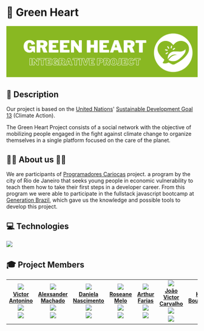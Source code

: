 # 💚 Green Heart 

<a href="https://green-heart.onrender.com">
<img src="https://github.com/green-heart/.github/blob/main/profile/images/Green%20heart.png?raw=true" title="project apresentation">
</a>

## 💬 Description

Our project is based on the [United Nations](https://sdgs.un.org/goals)' [Sustainable Development Goal 13](https://sdgs.un.org/goals/goal13) (Climate Action).

The Green Heart Project consists of a social network with the objective of mobilizing people engaged in the fight against climate change to organize themselves in a single platform focused on the care of the planet.

## 👨‍🎓 About us 👩‍🎓

We are participants of [Programadores Cariocas](https://www.eduardopaes.com.br/programadores-cariocas-inscricoes-abertas-para-jovens-de-17-a-29-anos-no-programa-da-prefeitura-do-rio/) project. a program by the city of Rio de Janeiro that seeks young people in economic vulnerability to teach them how to take their first steps in a developer career. From this program we were able to participate in the fullstack javascript bootcamp at [Generation Brazil](https://brazil.generation.org/), which gave us the knowledge and possible tools to develop this project.

## 💻 Technologies

<a href="https://skillicons.dev">
    <img src="https://skillicons.dev/icons?i=javascript,typescript,html,css,bootstrap,git,github,nodejs,express,nest,mysql,react,materialui,figma,vscode " />
</a>

## 🎓 Project Members

<table>
  <tr>
    <td align="center">
      <a href="https://github.com/Anttonino"><img src="https://avatars.githubusercontent.com/u/99145534?v=4" width=200px;>
        <br>
        <b>Victor<br>Antonino</b>
      </a>
      <br>
      <sub>
      <img src="https://img.shields.io/badge/LinkedIn-0077B5?style=for-the-badge&logo=linkedin&logoColor=white">
      <br>
      <img src="https://img.shields.io/badge/GitHub-100000?style=for-the-badge&logo=github&logoColor=white">
      </sub>    
    </td>
    <td align="center">
      <a href="https://github.com/alexsandermog"> <img src="https://avatars.githubusercontent.com/u/79030781?v=4" width=200px;> 
        <br>
          <b>Alexsander<br>Machado</b>
      </a>
      <br>
        <sub>
          <img src="https://img.shields.io/badge/LinkedIn-0077B5?style=for-the-badge&logo=linkedin&logoColor=white">
           <br>
           <img src="https://img.shields.io/badge/GitHub-100000?style=for-the-badge&logo=github&logoColor=white">
         </sub> 
    </td>
        <td align="center">
      <a href="https://github.com/DaniNasciment"> <img src="https://avatars.githubusercontent.com/u/112710222?v=4" width="200px;"> 
        <br>
          <b>Daniela<br>Nascimento</b>
      </a>
      <br>
        <sub>
          <img src="https://img.shields.io/badge/LinkedIn-0077B5?style=for-the-badge&logo=linkedin&logoColor=white">
           <br>
           <img src="https://img.shields.io/badge/GitHub-100000?style=for-the-badge&logo=github&logoColor=white">
         </sub> 
    </td>
     <td align="center">
      <a href="https://github.com/Popdollss"> <img src="https://avatars.githubusercontent.com/u/112709048?v=4" width="200px;"> 
        <br>
          <b>Roseane<br>Melo</b>
      </a>
      <br>
        <sub>
          <img src="https://img.shields.io/badge/LinkedIn-0077B5?style=for-the-badge&logo=linkedin&logoColor=white">
           <br>
           <img src="https://img.shields.io/badge/GitHub-100000?style=for-the-badge&logo=github&logoColor=white">
         </sub> 
    </td>
         <td align="center">
      <a href="https://github.com/ArthurMFarias0"> <img src="https://media-exp1.licdn.com/dms/image/D4D35AQG1Pn5bbeL6Mg/profile-framedphoto-shrink_800_800/0/1663801892840?e=1668268800&v=beta&t=V9XTncJQb3_XUM4cMiFv59dsDWDGSma18pN7vh3tRhg" width="200px;"> 
        <br>
          <b>Arthur<br>Farias</b>
      </a>
      <br>
        <sub>
          <img src="https://img.shields.io/badge/LinkedIn-0077B5?style=for-the-badge&logo=linkedin&logoColor=white">
           <br>
           <img src="https://img.shields.io/badge/GitHub-100000?style=for-the-badge&logo=github&logoColor=white">
         </sub> 
    </td>
         <td align="center">
      <a href="https://github.com/JoaoVictorCSousa"> <img src="https://avatars.githubusercontent.com/u/112873437?v=4" width="200px;"> 
        <br>
          <b>João Victor<br>Carvalho</b>
      </a>
      <br>
        <sub>
          <img src="https://img.shields.io/badge/LinkedIn-0077B5?style=for-the-badge&logo=linkedin&logoColor=white">
           <br>
           <img src="https://img.shields.io/badge/GitHub-100000?style=for-the-badge&logo=github&logoColor=white">
         </sub> 
    </td>
         <td align="center">
      <a href="https://github.com/KaiqueBourguignon"> <img src="https://avatars.githubusercontent.com/u/112709239?v=4" width="200px;"> 
        <br>
          <b>Kaique<br>Bourguignon </b>
      </a>
      <br>
        <sub>
          <img src="https://img.shields.io/badge/LinkedIn-0077B5?style=for-the-badge&logo=linkedin&logoColor=white">
           <br>
           <img src="https://img.shields.io/badge/GitHub-100000?style=for-the-badge&logo=github&logoColor=white">
         </sub> 
    </td>
  </tr> 
</table>
